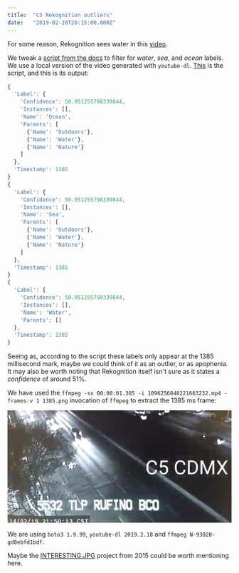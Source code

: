 ```yaml
---
title:  "C5 Rekognition outliers"
date:   "2019-02-20T20:15:00.000Z"
---
```


For some reason, Rekognition sees water in this
[video](https://twitter.com/C5_CDMX/status/1096256848221663232).

We tweak a [script from the
docs](https://docs.aws.amazon.com/rekognition/latest/dg/video-analyzing-with-sqs.html)
to filter for *water*, *sea*, and *ocean* labels. We use a local version of
the video generated with `youtube-dl`. [This](./label-detection.py) is the
script, and this is its output:

``` javascript
{
  'Label': {
    'Confidence': 50.951255798339844,
    'Instances': [],
    'Name': 'Ocean',
    'Parents': [
      {'Name': 'Outdoors'},
      {'Name': 'Water'},
      {'Name': 'Nature'}
    ]
  },
  'Timestamp': 1385
}
{
  'Label': {
    'Confidence': 50.951255798339844,
    'Instances': [],
    'Name': 'Sea',
    'Parents': [
      {'Name': 'Outdoors'},
      {'Name': 'Water'},
      {'Name': 'Nature'}
    ]
  },
  'Timestamp': 1385
}
{
  'Label': {
    'Confidence': 50.951255798339844,
    'Instances': [],
    'Name': 'Water',
    'Parents': []
  },
  'Timestamp': 1385
}
```

Seeing as, according to the script these labels only appear at the 1385
millisecond mark, maybe we could think of it as an outlier, or as apophenia. It
may also be worth noting that Rekognition itself isn't sure as it states a
_confidence_ of around 51%.

We have used the `ffmpeg -ss 00:00:01.385 -i 1096256848221663232.mp4 -frames:v
1 1385.png` invocation of `ffmpeg` to extract the 1385 ms frame:

![1385 ms frame](./1385.png)

We are using `boto3 1.9.99`, `youtube-dl 2019.2.18` and `ffmpeg
N-93028-gd8ebfd1bdf`.

Maybe the [INTERESTING.JPG](http://www.cmyr.net/work/interesting-jpg.html)
project from 2015 could be worth mentioning here.
